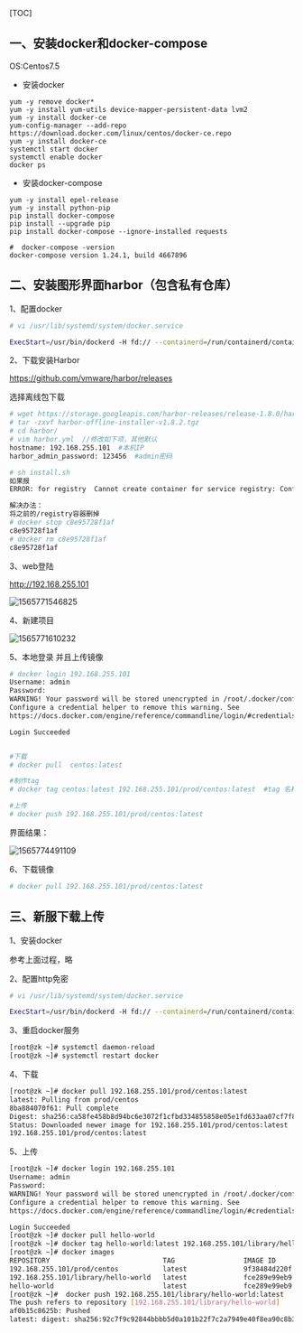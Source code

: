 [TOC]



## 一、安装docker和docker-compose

OS:Centos7.5



- 安装docker

```
yum -y remove docker*
yum -y install yum-utils device-mapper-persistent-data lvm2
yum -y install docker-ce
yum-config-manager --add-repo https://download.docker.com/linux/centos/docker-ce.repo
yum -y install docker-ce
systemctl start docker
systemctl enable docker
docker ps
```

- 安装docker-compose

```
yum -y install epel-release
yum -y install python-pip
pip install docker-compose
pip install --upgrade pip
pip install docker-compose --ignore-installed requests

#  docker-compose -version
docker-compose version 1.24.1, build 4667896
```



## 二、安装图形界面harbor（包含私有仓库）

1、配置docker

```bash
# vi /usr/lib/systemd/system/docker.service

ExecStart=/usr/bin/dockerd -H fd:// --containerd=/run/containerd/containerd.sock --insecure-registry=192.168.255.101   #追加--insecure-registry=192.168.255.101
```



2、下载安装Harbor

https://github.com/vmware/harbor/releases

选择离线包下载

```bash
# wget https://storage.googleapis.com/harbor-releases/release-1.8.0/harbor-offline-installer-v1.8.2.tgz
# tar -zxvf harbor-offline-installer-v1.8.2.tgz 
# cd harbor/
# vim harbor.yml  //修改如下项，其他默认
hostname: 192.168.255.101  #本机IP
harbor_admin_password: 123456  #admin密码

# sh install.sh 
如果报
ERROR: for registry  Cannot create container for service registry: Conflict. The container name "/registry" is already in use by container "c8e95728f1af8fe1fd68b09d087e6b1f9925063784f565fc236e668651a2558c". You have to remove (or rename) that container to be able to reuse that name.

解决办法：
将之前的/registry容器删掉 
# docker stop c8e95728f1af
c8e95728f1af
# docker rm c8e95728f1af
c8e95728f1af

```



3、web登陆

http://192.168.255.101



![1565771546825](C:\Users\ubt\AppData\Roaming\Typora\typora-user-images\1565771546825.png)



4、新建项目

![1565771610232](C:\Users\ubt\AppData\Roaming\Typora\typora-user-images\1565771610232.png)



5、本地登录 并且上传镜像

```bash
# docker login 192.168.255.101
Username: admin
Password: 
WARNING! Your password will be stored unencrypted in /root/.docker/config.json.
Configure a credential helper to remove this warning. See
https://docs.docker.com/engine/reference/commandline/login/#credentials-store

Login Succeeded


#下载
# docker pull  centos:latest

#制作tag
# docker tag centos:latest 192.168.255.101/prod/centos:latest  #tag 名称= 仓库地址/项目名称/镜像名称:标记(版本号)

#上传
# docker push 192.168.255.101/prod/centos:latest
```

界面结果：

![1565774491109](C:\Users\ubt\AppData\Roaming\Typora\typora-user-images\1565774491109.png)



6、下载镜像

```bash
# docker pull 192.168.255.101/prod/centos:latest
```



## 三、新服下载上传

1、安装docker

参考上面过程，略



2、配置http免密

```bash
# vi /usr/lib/systemd/system/docker.service

ExecStart=/usr/bin/dockerd -H fd:// --containerd=/run/containerd/containerd.sock --insecure-registry=192.168.255.101   #追加--insecure-registry=192.168.255.101
```

3、重启docker服务

```bash
[root@zk ~]# systemctl daemon-reload
[root@zk ~]# systemctl restart docker
```

4、下载

```bash
[root@zk ~]# docker pull 192.168.255.101/prod/centos:latest
latest: Pulling from prod/centos
8ba884070f61: Pull complete 
Digest: sha256:ca58fe458b8d94bc6e3072f1cfbd334855858e05e1fd633aa07cf7f82b048e66
Status: Downloaded newer image for 192.168.255.101/prod/centos:latest
192.168.255.101/prod/centos:latest
```



5、上传

```bash
[root@zk ~]# docker login 192.168.255.101
Username: admin
Password: 
WARNING! Your password will be stored unencrypted in /root/.docker/config.json.
Configure a credential helper to remove this warning. See
https://docs.docker.com/engine/reference/commandline/login/#credentials-store

Login Succeeded
[root@zk ~]# docker pull hello-world
[root@zk ~]# docker tag hello-world:latest 192.168.255.101/library/hello-world:latest
[root@zk ~]# docker images
REPOSITORY                            TAG                 IMAGE ID            CREATED             SIZE
192.168.255.101/prod/centos           latest              9f38484d220f        5 months ago        202MB
192.168.255.101/library/hello-world   latest              fce289e99eb9        7 months ago        1.84kB
hello-world                           latest              fce289e99eb9        7 months ago        1.84kB
[root@zk ~]#  docker push 192.168.255.101/library/hello-world:latest
The push refers to repository [192.168.255.101/library/hello-world]
af0b15c8625b: Pushed 
latest: digest: sha256:92c7f9c92844bbbb5d0a101b22f7c2a7949e40f8ea90c8b3bc396879d95e899a size: 524
```



